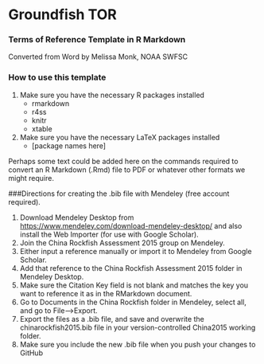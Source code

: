 # Groundfish TOR #

### Terms of Reference Template in R Markdown

Converted from Word by Melissa Monk, NOAA SWFSC

### How to use this template

1. Make sure you have the necessary R packages installed
    * rmarkdown
    * r4ss
    * knitr
    * xtable
2. Make sure you have the necessary LaTeX packages installed
    * [package names here]

Perhaps some text could be added here on the commands required to convert an R Markdown (.Rmd) file to PDF or whatever other formats we might require.

###Directions for creating the .bib file with Mendeley (free account required).

1. Download Mendeley Desktop from https://www.mendeley.com/download-mendeley-desktop/ and also install the Web Importer (for use with Google Scholar). 
2. Join the China Rockfish Assessment 2015 group on Mendeley.
3. Either input a reference manually or import it to Mendeley from Google Scholar.
4. Add that reference to the China Rockfish Assessment 2015 folder in Mendeley Desktop.
5. Make sure the Citation Key field is not blank and matches the key you want to reference it as in the RMarkdown document.
5. Go to Documents in the China Rockfish folder in Mendeley, select all, and go to File-->Export.
6. Export the files as a .bib file, and save and overwrite the chinarockfish2015.bib file in your version-controlled China2015 working folder.
7. Make sure you include the new .bib file when you push your changes to GitHub

